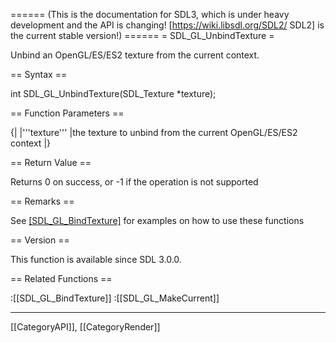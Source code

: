 ====== (This is the documentation for SDL3, which is under heavy development and the API is changing! [https://wiki.libsdl.org/SDL2/ SDL2] is the current stable version!) ======
= SDL_GL_UnbindTexture =

Unbind an OpenGL/ES/ES2 texture from the current context.

== Syntax ==

<syntaxhighlight lang='c'>
int SDL_GL_UnbindTexture(SDL_Texture *texture);
</syntaxhighlight>

== Function Parameters ==

{|
|'''texture'''
|the texture to unbind from the current OpenGL/ES/ES2 context
|}

== Return Value ==

Returns 0 on success, or -1 if the operation is not supported

== Remarks ==

See [[SDL_GL_BindTexture]]() for examples on how to use these functions

== Version ==

This function is available since SDL 3.0.0.

== Related Functions ==

:[[SDL_GL_BindTexture]]
:[[SDL_GL_MakeCurrent]]

----
[[CategoryAPI]], [[CategoryRender]]


